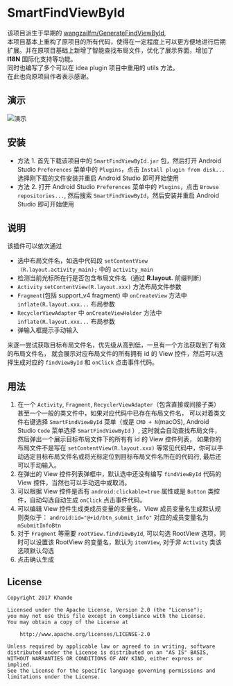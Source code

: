# SmartFindViewById

该项目派生于早期的 [wangzailfm/GenerateFindViewById](https://github.com/wangzailfm/GenerateFindViewById), <br>
本项目基本上重构了原项目的所有代码，使得在一定程度上可以更方便地进行后期扩展。并在原项目基础上新增了智能查找布局文件，优化了展示界面，增加了 **I18N** 国际化支持等功能。<br>
同时也编写了多个可以在 idea plugin 项目中重用的 utils 方法。<br>
在此也向原项目作者表示感谢。

## 演示
![演示]()

## 安装
- 方法 1. 首先下载该项目中的 `SmartFindViewById.jar` 包，然后打开 Android Studio `Preferences` 菜单中的 `Plugins`，点击 `Install plugin from disk...`
选择刚下载的文件安装并重启 Android Studio 即可开始使用
- 方法 2. 打开 Android Studio `Preferences` 菜单中的 `Plugins`，点击 `Browse repositories...`, 然后搜索 `SmartFindViewById`，然后安装并重启 Android Studio 即可开始使用

## 说明
该插件可以依次通过
- 选中布局文件名，如选中代码段 `setContentView（R.layout.activity_main);` 中的 `activity_main`
- 检测当前光标所在行是否包含布局文件名（通过 **R.layout.** 前缀判断）
- `Activity` `setContentView(R.layout.xxx)` 方法布局文件参数
- `Fragment`(包括 support_v4 fragment) 中 `onCreateView` 方法中 `inflate(R.layout.xxx...` 布局参数
- `RecyclerViewAdapter` 中 `onCreateViewHolder` 方法中 `inflate(R.layout.xxx...` 布局参数
- 弹输入框提示手动输入<br>

来逐一尝试获取目标布局文件名，优先级从高到低，一旦有一个方法获取到了有效的布局文件名，
就会展示对应布局文件的所有拥有 id 的 View 控件，然后可以选择生成对应的 `findViewById` 和 `onClick` 点击事件代码。


## 用法
1. 在一个 `Activity`, `Fragment`, `RecyclerViewAdapter`（包含直接或间接子类）甚至一个一般的类文件中，如果对应代码中已存在布局文件名，
可以对着类文件右键选择 `SmartFindViewById` 菜单（或是 `CMD + N`(macOS), Android Studio `Code` 菜单选择 `SmartFindViewById` ）,
这时就会自动查找布局文件，然后弹出一个展示目标布局文件下的所有有 id 的 View 控件列表，
如果你的布局文件不是写在 `setContentView(R.layout.xxx)` 等常见代码中，你可以手动选定目标布局文件名或将光标定位到目标布局文件名所在的代码行, 最后还可以手动输入。
2. 在弹出的 View 控件列表弹框中，默认选中还没有编写 `findViewById` 代码的 View 控件，当然也可以手动选中或取消。
3. 可以根据 View 控件是否有 `android:clickable=true` 属性或是 `Button` 类控件，自动勾选自动生成 `onClick` 点击事件代码。
4. 可以编辑 View 控件生成类成员变量的变量名，View 成员变量名生成默认规则类似于： `android:id="@+id/btn_submit_info"` 对应的成员变量名为 `mSubmitInfoBtn`
5. 对于 `Fragment` 等需要 `rootView.findViewById`, 可以勾选 RootView 选项，同时可以设置该 RootView 的变量名，默认为 `itemView`, 对于非 `Activity` 类该选项默认勾选
6. 点击确认生成

## License
```
Copyright 2017 Khande

Licensed under the Apache License, Version 2.0 (the "License");
you may not use this file except in compliance with the License.
You may obtain a copy of the License at

	http://www.apache.org/licenses/LICENSE-2.0

Unless required by applicable law or agreed to in writing, software
distributed under the License is distributed on an "AS IS" BASIS,
WITHOUT WARRANTIES OR CONDITIONS OF ANY KIND, either express or implied.
See the License for the specific language governing permissions and
limitations under the License.
```